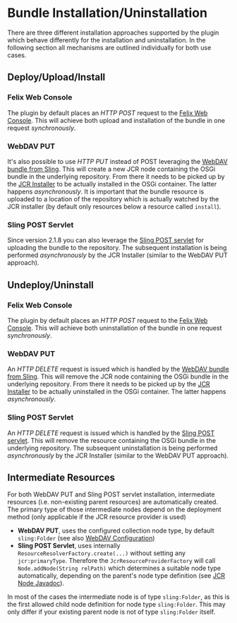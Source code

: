 # Bundle Installation/Uninstallation

There are three different installation approaches supported by the plugin which behave differently for the installation and uninstallation. In the following section all mechanisms are outlined individually for both use cases.

<!-- MACRO{toc} -->

## Deploy/Upload/Install

### Felix Web Console

The plugin by default places an *HTTP POST* request to the [Felix Web Console](https://felix.apache.org/documentation/subprojects/apache-felix-web-console/web-console-restful-api.html#post-requests). This will achieve both upload and installation of the bundle in one request *synchronously*.

### WebDAV PUT

It's also possible to use *HTTP PUT* instead of POST leveraging the [WebDAV bundle from Sling](https://sling.apache.org/documentation/development/repository-based-development.html). This will create a new JCR node containing the OSGi bundle in the underlying repository.
From there it needs to be picked up by the [JCR Installer](https://sling.apache.org/documentation/bundles/jcr-installer-provider.html) to be actually installed in the OSGi container. The latter happens *asynchronously*. It is important that the bundle resource is uploaded to a location of the repository which is actually watched by the JCR installer (by default only resources below a resource called `install`).

### Sling POST Servlet

Since version 2.1.8 you can also leverage the [Sling POST servlet](https://sling.apache.org/documentation/bundles/manipulating-content-the-slingpostservlet-servlets-post.html) for uploading the bundle to the repository. The subsequent installation is being performed *asynchronously* by the JCR Installer (similar to the WebDAV PUT approach).

## Undeploy/Uninstall

### Felix Web Console

The plugin by default places an *HTTP POST* request to the [Felix Web Console](https://felix.apache.org/documentation/subprojects/apache-felix-web-console/web-console-restful-api.html#post-requests). This will achieve both uninstallation of the bundle in one request *synchronously*.

### WebDAV PUT

An *HTTP DELETE* request is issued which is handled by the [WebDAV bundle from Sling](https://sling.apache.org/documentation/development/repository-based-development.html). This will remove the JCR node containing the OSGi bundle in the underlying repository.
From there it needs to be picked up by the [JCR Installer](https://sling.apache.org/documentation/bundles/jcr-installer-provider.html) to be actually uninstalled in the OSGi container. The latter happens *asynchronously*.

### Sling POST Servlet

An *HTTP DELETE* request is issued which is handled by the [Sling POST servlet](https://sling.apache.org/documentation/bundles/manipulating-content-the-slingpostservlet-servlets-post.html). This will remove the resource containing the OSGi bundle in the underlying repository. The subsequent uninstallation is being performed *asynchronously* by the JCR Installer (similar to the WebDAV PUT approach).

## Intermediate Resources

For both WebDAV PUT and Sling POST servlet installation, intermediate resources (i.e. non-existing parent resources) 
are automatically created. The primary type of those intermediate nodes depend on the deployment method (only applicable if the JCR resource provider is used)

- **WebDAV PUT**, uses the configured collection node type, by default `sling:Folder` (see also [WebDAV Configuration](https://sling.apache.org/documentation/development/repository-based-development.html))
- **Sling POST Servlet**, uses internally `ResourceResolverFactory.create(...)` without setting any `jcr:primaryType`. Therefore the `JcrResourceProviderFactory` will call `Node.addNode(String relPath)` which determines a suitable 
node type automatically, depending on the parent's node type definition (see [JCR Node Javadoc](https://s.apache.org/jcr-2.0-javadoc/javax/jcr/Node.html#addNode(java.lang.String))).

In most of the cases the intermediate node is of type  `sling:Folder`, as this is the first allowed child node definition for node type `sling:Folder`. This may only differ if your existing parent node is not of type `sling:Folder` itself.
